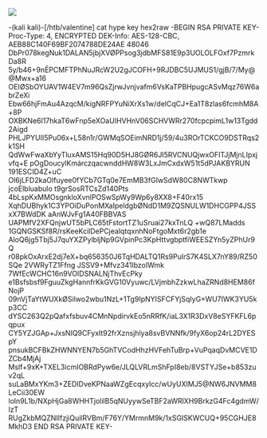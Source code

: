 ![](Maszyny/Linux/Valentine/Pasted%20image%2020210817163708.png)

-(kali kali)-[/htb/valentine]
cat hype key hex2raw
-BEGIN RSA PRIVATE KEY-
Proc-Type: 4, ENCRYPTED
DEK-Info: AES-128-CBC, AEB88C140F69BF2074788DE24AE 48046
DbPr078kegNuk1DALAN5jbjXVØPPsog3jdbMFS81E9p3UOLOLFOxf7PzmrkDa8R
5y/b46+9nĒPCMFTPhNuJRcW2U2gJCOFH+9RJDBC5UJMUS1/gjB/7/My@@Mwx+a16
OEIØSbOYUAV1W4EV7m96QsZjrwJvnjvafm6VsKaTPBHpugcASvMqz76W6abrZeXi
Ebw66hjFmAu4AzqcM/kigNRFPYuNiXrXs1w/delCqCJ+Ea1T8zlas6fcmhM8A+8P
OXBKNe6l17hkaT6wFnp5eXOaUIHVHnV06SCHVWRr270fcpcpimL1w13Tgdd2Aigd
PHLJPYUII5Pu06x+L58n1r/GWMqSOEimNRD1j/59/4u3ROrTCKCO9DSTRqs2k1SH
QdWwFwaXbYyTluxAMS15Hq90D5HJ8GØR6JI5RVCNUQjwxOFITJjMjnLIpxjvfq+E
pOgDoucylKmárczqacwnddHW8W3LxJmCxdxW51t5dPJAKBYRUN 191ESCID4Z+uC
Ol6jLFD2kaOlfuyee0fYCb7GTq0e7EmMB3fGIwSdW80C8NWTkwp jcoElbluabulo
t9grSosRTCsZd140Pts 4bLspKxMMOsgnkloXvnlPOSwSpWy9Wp6y8XX8+F40rx15
XqhDUBhyk1C3YPOiDuPonMXaIpeldgbØNdD1M9ZQSNULW1DHCGPP4JSSxX7BWdDK
aAnWJvFg1A40FBBVAS UAPMfV2XFQnjwUT5bPLC65tFstortTZ1uSruai27kxTnLQ
+wQ87LMadds 1GQNGSKSf8R/rsKeeKcilDePCjealqtqxnhNoFtgoMxt6r2gb1e
AloQ6jg5Tbj5J7quYXZPylbljNp9GVpinPc3KpHttvgbptfiWEESZYn5yZPhUr9Q
r08pkOxArxE2dj7eX+bq656350J6TqHDALTQ1Rs9PulrS7K4SLX7nY89/RZ50SQe
2VWRyTZ1Ffng JSSV9+Mfvz341lbzoIWmk 7WfEcWCHC16n9VOIDSNALNjThvEcPky
e1Bsfsbsf9FguuZkgHannfrKkGVG10Vyuwc/LVjmbhZzkwLhaZRNd8HEM86fNojP
09nVjTaYtWUXkØSilwo2wbu1NzL+1Tg9IpNYISFCFYjSqIyG+WU7IWK3YU5kp3CC
dYSC263Q2pQafxfsbuv4CMnNpdirvkEo5nRRfK/iaL3X1R3DxV8eSYFKFL6pqpux
CY5YZJGAp+JxsNIQ9CFyxIt92frXznsjhlya8svBVNNfk/9fyX6op24rL2DYESpY
pnsukBCFBkZHWNNYEN7b5GhTVCodHhzHVFehTuBrp+VuPqaqDvMCVE1DZCb4MjAj
Mslf+9xK+TXEL3icmIOBRdPyw6e/JLQLVRLmShFpI8eb/8VSTYJSe+b853zuv2qL
suLaBMxYKm3+ZEDIDveKPNaaWZgEcqxylcc/wUyUXIMJ5@NW6JNVMM8LeCii30EW
loln9L1b/NXpHjGa8WHHTjolilB5qNUyywSeTBF2aWRlXH9BrkzG4Fc4gdmW/IzT
RUgZkbMQZNIIfzjiQuilRVBm/F76Y/YMrmnM9k/1xSGISKWCUQ+95CGHJE8MkhD3
END RSA PRIVATE KEY-
